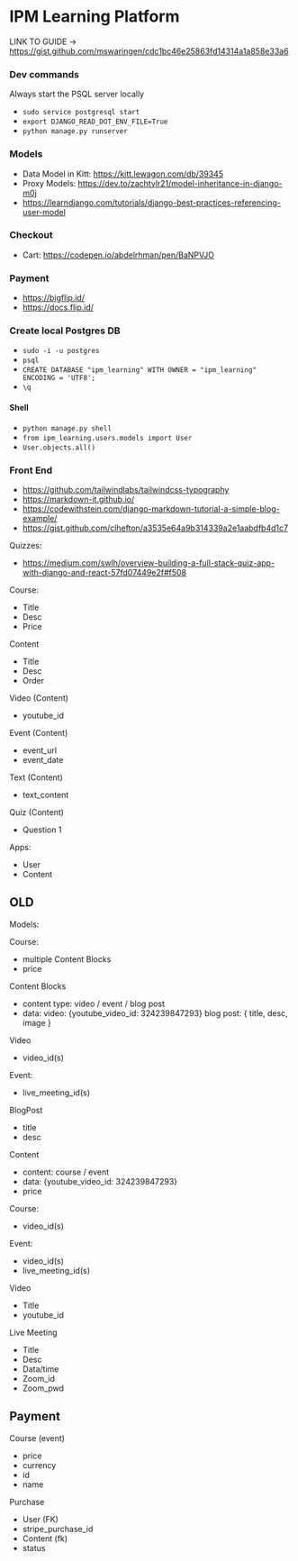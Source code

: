 # IPM Learning Platform

LINK TO GUIDE -> https://gist.github.com/mswaringen/cdc1bc46e25863fd14314a1a858e33a6

### Dev commands

Always start the PSQL server locally
- `sudo service postgresql start`
- `export DJANGO_READ_DOT_ENV_FILE=True`
- `python manage.py runserver`

### Models
- Data Model in Kitt: https://kitt.lewagon.com/db/39345
- Proxy Models: https://dev.to/zachtylr21/model-inheritance-in-django-m0j
- https://learndjango.com/tutorials/django-best-practices-referencing-user-model

### Checkout
- Cart: https://codepen.io/abdelrhman/pen/BaNPVJO

### Payment
- https://bigflip.id/
- https://docs.flip.id/

### Create local Postgres DB
- `sudo -i -u postgres`
- `psql`
- `CREATE DATABASE "ipm_learning" WITH OWNER = "ipm_learning"  ENCODING = 'UTF8';`
- `\q`

#### Shell
- `python manage.py shell`
- `from ipm_learning.users.models import User`
- `User.objects.all()`

### Front End
- https://github.com/tailwindlabs/tailwindcss-typography
- https://markdown-it.github.io/
- https://codewithstein.com/django-markdown-tutorial-a-simple-blog-example/
- https://gist.github.com/clhefton/a3535e64a9b314339a2e1aabdfb4d1c7


Quizzes:
- https://medium.com/swlh/overview-building-a-full-stack-quiz-app-with-django-and-react-57fd07449e2f#f508




Course:
- Title
- Desc
- Price


Content
- Title
- Desc
- Order

Video (Content)
- youtube_id

Event (Content)
- event_url
- event_date

Text (Content)
- text_content

Quiz (Content)
- Question 1



Apps:
- User
- Content



## OLD

Models:

Course: 
- multiple Content Blocks
- price

Content Blocks
- content type: video / event / blog post
- data: 
    video: {youtube_video_id: 324239847293}
    blog post: { title, desc, image }

Video
- video_id(s)

Event:
- live_meeting_id(s)

BlogPost
- title
- desc

Content
- content: course / event
- data: {youtube_video_id: 324239847293}
- price

Course:
- video_id(s)

Event:
- video_id(s)
- live_meeting_id(s)

Video
- Title
- youtube_id

Live Meeting
- Title
- Desc
- Data/time
- Zoom_id
- Zoom_pwd


## Payment

Course (event)
- price
- currency
- id
- name

Purchase
 - User (FK)
 - stripe_purchase_id
 - Content (fk)
 - status